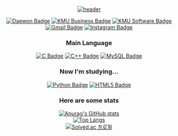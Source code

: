 <div align = "center">
  
  [![header](https://capsule-render.vercel.app/api?type=slice&color=auto&height=300&section=header&text=jin-jae&fontSize=90&fontAlign=80&fontAlignY=0&rotate=20&animation=fadeIn)](https://github.com/jin-jae/)
  
  [![Daewon Badge](https://img.shields.io/badge/DFLHS_31C-2559A5?style=for-the-badge)](http://www.dwfl.hs.kr)
  [![KMU Business Badge](https://img.shields.io/badge/KMU_Business_Management-004F9F?style=for-the-badge)](http://www.kookmin.ac.kr)
  [![KMU Software Badge](https://img.shields.io/badge/KMU_Software-004F9F?style=for-the-badge)](http://www.kookmin.ac.kr)
  <br>
  [![Gmail Badge](https://img.shields.io/badge/jinjae.dev@gmail.com-EA4335?style=for-the-badge&logo=Gmail&logoColor=white)](mailto:jinjae.dev@gmail.com)
  [![Instagram Badge](https://img.shields.io/badge/@jinjinjaeri-E4405F?style=for-the-badge&logo=Instagram&logoColor=white)](https://www.instagram.com/jinjinjaeri/)
  

  ### Main Language
  [![C Badge](https://img.shields.io/badge/C-A8B9CC?style=for-the-badge&logo=C&logoColor=white)](https://cplusplus.com/reference/clibrary/)
  [![C++ Badge](https://img.shields.io/badge/C++-00599C?style=for-the-badge&logo=C%2B%2B&logoColor=white)](https://cplusplus.com)
  [![MySQL Badge](https://img.shields.io/badge/MySQL-4479A1?style=for-the-badge&logo=MySQL&logoColor=white)](https://dev.mysql.com/doc/refman/8.0/en/)

  ### Now I'm studying...
  [![Python Badge](https://img.shields.io/badge/Python-3776AB?style=for-the-badge&logo=Python&logoColor=white)](https://docs.python.org/3/reference/index.html)
  [![HTML5 Badge](https://img.shields.io/badge/HTML-E34F26?style=for-the-badge&logo=HTML5&logoColor=white)](https://www.w3.org)

  ### Here are some stats
  [![Anurag's GitHub stats](https://github-readme-stats.vercel.app/api?username=jin-jae&show_icons=true&theme=swift)](https://github.com/jin-jae/)
  <br>
  [![Top Langs](https://github-readme-stats.vercel.app/api/top-langs/?username=jin-jae&layout=compact)](https://github.com/jin-jae/)
  <br>
  [![Solved.ac 프로필](http://mazassumnida.wtf/api/v2/generate_badge?boj=jinjae)](https://solved.ac/jinjae)
</div>

<!---
jin-jae/jin-jae is a ✨ special ✨ repository because its `README.md` (this file) appears on your GitHub profile.
You can click the Preview link to take a look at your changes.
--->
